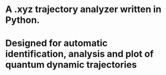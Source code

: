 # A .xyz trajectory analyzer written in Python. 
# Designed for automatic identification, analysis and plot of quantum dynamic trajectories
